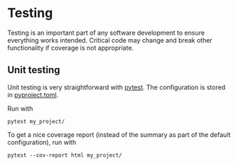 # Testing

Testing is an important part of any software development to ensure everything works intended. Critical code may change
and break other functionality if coverage is not appropriate.

## Unit testing

Unit testing is very straightforward with [pytest]. The configuration is stored in [pyproject.toml].

Run with

```shell
pytest my_project/
```

To get a nice coverage report (instead of the summary as part of the default configuration), run with

```shell
pytest --cov-report html my_project/
```

[pytest]: https://docs.pytest.org/en/7.2.x/

[pyproject.toml]: https://github.com/eshwen/ds-python-boilerplate/blob/main/pyproject.toml
